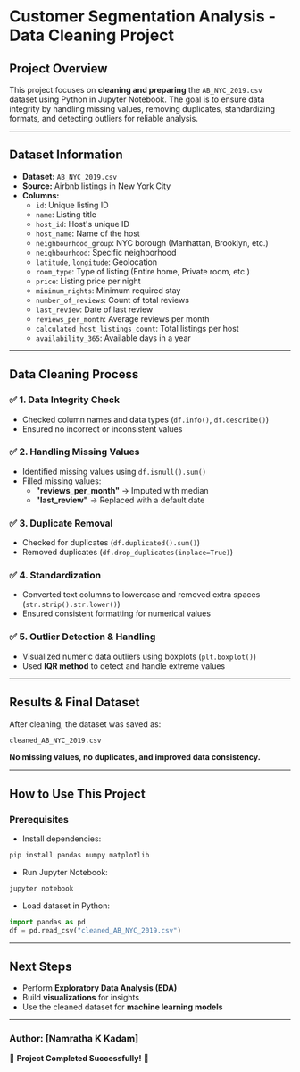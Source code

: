 # **Customer Segmentation Analysis - Data Cleaning Project**

## **Project Overview**  
This project focuses on **cleaning and preparing** the `AB_NYC_2019.csv` dataset using Python in Jupyter Notebook. The goal is to ensure data integrity by handling missing values, removing duplicates, standardizing formats, and detecting outliers for reliable analysis.

---

## **Dataset Information**  
- **Dataset:** `AB_NYC_2019.csv`
- **Source:** Airbnb listings in New York City  
- **Columns:**  
  - `id`: Unique listing ID  
  - `name`: Listing title  
  - `host_id`: Host's unique ID  
  - `host_name`: Name of the host  
  - `neighbourhood_group`: NYC borough (Manhattan, Brooklyn, etc.)  
  - `neighbourhood`: Specific neighborhood  
  - `latitude`, `longitude`: Geolocation  
  - `room_type`: Type of listing (Entire home, Private room, etc.)  
  - `price`: Listing price per night  
  - `minimum_nights`: Minimum required stay  
  - `number_of_reviews`: Count of total reviews  
  - `last_review`: Date of last review  
  - `reviews_per_month`: Average reviews per month  
  - `calculated_host_listings_count`: Total listings per host  
  - `availability_365`: Available days in a year  

---

## **Data Cleaning Process**  

### ✅ **1. Data Integrity Check**  
- Checked column names and data types (`df.info()`, `df.describe()`)  
- Ensured no incorrect or inconsistent values  

### ✅ **2. Handling Missing Values**  
- Identified missing values using `df.isnull().sum()`  
- Filled missing values:  
  - **"reviews_per_month"** → Imputed with median  
  - **"last_review"** → Replaced with a default date  

### ✅ **3. Duplicate Removal**  
- Checked for duplicates (`df.duplicated().sum()`)  
- Removed duplicates (`df.drop_duplicates(inplace=True)`)  

### ✅ **4. Standardization**  
- Converted text columns to lowercase and removed extra spaces (`str.strip().str.lower()`)  
- Ensured consistent formatting for numerical values  

### ✅ **5. Outlier Detection & Handling**  
- Visualized numeric data outliers using boxplots (`plt.boxplot()`)  
- Used **IQR method** to detect and handle extreme values  

---

## **Results & Final Dataset**  
After cleaning, the dataset was saved as:  
```bash
cleaned_AB_NYC_2019.csv
```
**No missing values, no duplicates, and improved data consistency.**  

---

## **How to Use This Project**
### **Prerequisites**
- Install dependencies:  
```bash
pip install pandas numpy matplotlib
```
- Run Jupyter Notebook:  
```bash
jupyter notebook
```
- Load dataset in Python:
```python
import pandas as pd
df = pd.read_csv("cleaned_AB_NYC_2019.csv")
```

---

## **Next Steps**  
- Perform **Exploratory Data Analysis (EDA)**  
- Build **visualizations** for insights  
- Use the cleaned dataset for **machine learning models**  

---

### **Author:** [Namratha K Kadam]  
🚀 **Project Completed Successfully!** 🚀  
